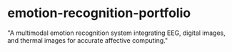 # emotion-recognition-portfolio
"A multimodal emotion recognition system integrating EEG, digital images, and thermal images for accurate affective computing."

